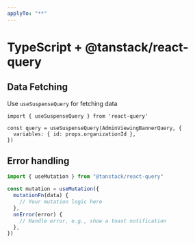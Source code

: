 ```yaml
---
applyTo: "**"
---
```


# TypeScript + @tanstack/react-query

## Data Fetching

Use `useSuspenseQuery` for fetching data

```tsx
import { useSuspenseQuery } from 'react-query'

const query = useSuspenseQuery(AdminViewingBannerQuery, {
  variables: { id: props.organizationId },
})
```

## Error handling

```ts
import { useMutation } from "@tanstack/react-query"

const mutation = useMutation({
  mutationFn(data) {
    // Your mutation logic here
  },
  onError(error) {
    // Handle error, e.g., show a toast notification
  },
})
```

